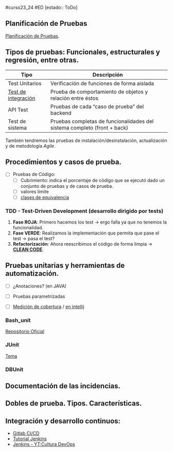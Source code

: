#curso23_24 #ED [estado:: ToDo] 


## Planificación de Pruebas
[Planificación de Pruebas](https://www.guru99.com/es/test-planning.html).


## Tipos de pruebas: Funcionales, estructurales y regresión, entre otras.

| Tipo | Descripción |
| --- | --- |
| Test Unitarios | Verificación de funciones de forma aislada |
| [Test de integración](https://qalified.com/es/blog/pruebas-de-integracion-que-son/) | Prueba de comportamiento de objetos y relación entre éstos |
| API Test | Pruebas de cada “caso de prueba” del backend |
| Test de sistema | Pruebas completas de funcionalidades del sistema completo (front + back) |

También tendremos las pruebas de instalación/desinstalación, actualización y de metodología *Agile*.


## Procedimientos y casos de prueba.
 + [ ] Pruebas de Código:
   + [ ] Cubrimiento: indica el porcentaje de código que se ejecutó dado un conjunto de pruebas y de casos de prueba.
   + [ ] valores límite
   + [ ] [clases de equivalencia](https://sarreplec.caib.es/pluginfile.php/11333/mod_resource/content/8/ED03_Contenidos/a1_determinar_las_clases_de_equivalencia.html)
   
### TDD - Test-Driven Development (desarrollo dirigido por tests)
1. **Fase ROJA**: Primero hacemos los test -> ergo falla ya que no tenemos la funcionalidad.
2. **Fase VERDE**: Realizamos la implementación que permita que pase el test -> pasa el test?
3. **Refactorización**: Ahora reescribimos el código de forma limpia -> [**CLEAN CODE**](https://www.ivoox.com/importancia-clean-code-script-time-audios-mp3_rf_123494197_1.html).

       
## Pruebas unitarias y herramientas de automatización.
+ [ ] ¿Anotaciones? (en JAVA)
+ [ ] Pruebas parametrizadas
+ [ ] [Medición de cobertura](https://www.guru99.com/es/code-coverage.html) / [en intellij](https://es.helpr.me/8679-how-do-i-see-code-coverage-in-intellij)


### Bash_unit      
[Repositorio Oficial](https://github.com/pgrange/bash_unit)

### JUnit
[Tema](https://rcasalla.gitbooks.io/libro-desarrollo-de-software/content/libro/temas/t_pruebas/prue_junit.html)

### DBUnit

         
## Documentación de las incidencias.


## Dobles de prueba. Tipos. Características.


## Integración y desarrollo continuos:
+ [Gitlab CI/CD](https://docs.gitlab.com/ee/ci/quick_start/)
+ [Tutorial Jenkins](https://codingpotions.com/jenkins-integracion-continua/)
+ [Jenkins - YT:Cultura DevOps](https://m.youtube.com/playlist?list=PLdOotbFwzDIiU4Hs8ySZr-phOeGMBY_3D)
